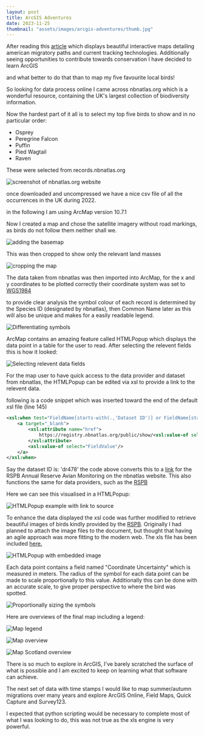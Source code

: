 ```yaml
---
layout: post
title: ArcGIS Adventures
date: 2023-11-25
thumbnail: "assets/images/arcgis-adventures/thumb.jpg"
---
```


After reading this [article](https://www.audubon.org/feature/aerial-odysseys-bird-migration-americas) which displays beautiful interactive maps detailing american migratory paths and current tracking technologies. Additionally seeing opportunities to contribute towards conservation I have decided to learn ArcGIS

and what better to do that than to map my five favourite local birds!

So looking for data process online I came across nbnatlas.org which is a wonderful resource, containing the UK's largest collection of biodiversity information. 

Now the hardest part of it all is to select my top five birds to show and in no particular order:

* Osprey
* Peregrine Falcon
* Puffin
* Pied Wagtail
* Raven

These were selected from records.nbnatlas.org

![screenshot of nbnatlas.org website](/assets/images/arcgis-adventures/1-downloading-data.PNG)

once downloaded and uncompressed we have a nice csv file of all the occurrences in the UK during 2022.

in the following I am using ArcMap version 10.7.1

Now I created a map and chose the satellite imagery without road markings, as birds do not follow them neither shall we.

![adding the basemap](/assets/images/arcgis-adventures/2-add-basemap.PNG)

This was then cropped to show only the relevant land masses

![cropping the map](/assets/images/arcgis-adventures/3-cropping-map.PNG)

The data taken from nbnatlas was then imported into ArcMap, for the x and y coordinates to be plotted correctly their coordinate system was set to [WGS1984](https://en.wikipedia.org/wiki/World_Geodetic_System) 

to provide clear analysis the symbol colour of each record is determined by the Species ID (designated by nbnatlas), then Common Name later as this will also be unique and makes for a easily readable legend.

![Differentiating symbols](/assets/images/arcgis-adventures/4-different-symbols.PNG)

ArcMap contains an amazing feature called HTMLPopup which displays the data point in a table for the user to read. After selecting the relevent fields this is how it looked:

![Selecting relevent data fields](/assets/images/arcgis-adventures/5-selected-fields.PNG)

For the map user to have quick access to the data provider and dataset from nbnatlas, the HTMLPopup can be edited via xsl to provide a link to the relevent data.

following is a code snippet which was inserted toward the end of the default xsl file (line 145)

```xml
<xsl:when test="FieldName[starts-with(.,'Dataset ID')] or FieldName[starts-with(.,'Data Provider ID')]">
    <a target="_blank"> 
        <xsl:attribute name="href">
            https://registry.nbnatlas.org/public/show/<xsl:value-of select="FieldValue"/>
        </xsl:attribute>
        <xsl:value-of select="FieldValue"/>
    </a>
</xsl:when>
```

Say the dataset ID is: 'dr478' the code above converts this to a [link](https://registry.nbnatlas.org/public/show/dr478) for the RSPB Annual Reserve Avian Monitoring on the nbnatlas website. This also functions the same for data providers, such as the [RSPB](https://registry.nbnatlas.org/public/show/dp0)

Here we can see this visualised in a HTMLPopup:

![HTMLPopup example with link to source](/assets/images/arcgis-adventures/6-link-to-source.PNG)

To enhance the data displayed the xsl code was further modified to retrieve beautiful images of birds kindly provided by the [RSPB](https://rspb.org.uk). Originally I had planned to attach the image files to the document, but thought that having an agile approach was more fitting to the modern web. The xls file has been included [here.](https://github.com/blubeam/blubeam.github.io/blob/main/assets/files/html-pop-up.xlst)

![HTMLPopup with embedded image](/assets/images/arcgis-adventures/7-embedded-image.PNG)

Each data point contains a field named "Coordinate Uncertainty" which is measured in meters. The radius of the symbol for each data point can be made to scale proportionally to this value. Additionally this can be done with an accurate scale, to give proper perspective to where the bird was spotted. 

![Proportionally sizing the symbols](/assets/images/arcgis-adventures/8-proportional-size.PNG)

Here are overviews of the final map including a legend:

![Map legend](/assets/images/arcgis-adventures/9-map-legend.PNG)

![Map overview](/assets/images/arcgis-adventures/10-map-overview.PNG)

![Map Scotland overview](/assets/images/arcgis-adventures/11-map-scotland-overview.PNG)

There is so much to explore in ArcGIS, I've barely scratched the surface of what is possible and I am excited to keep on learning what that software can achieve.

The next set of data with time stamps I would like to map summer/autumn migrations over many years and explore ArcGIS Online, Field Maps, Quick Capture and Survey123. 

I expected that python scripting would be necessary to complete most of what I was looking to do, this was not true as the xls engine is very powerful.
